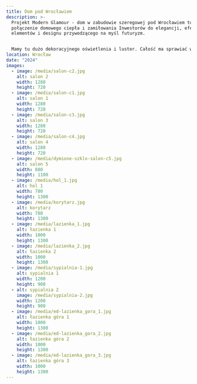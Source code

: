 ```yaml
---
title: Dom pod Wrocławiem
description: >-
  Projekt Modern Glamour - dom w zabudowie szeregowej pod Wrocławiem to
  połączenie domowego ciepła i zamiłowania Inwestorów do elegancji, efektownych
  elementów i designu przywodzącego na myśl futuryzm.


  Mamy tu dużo dekoracyjnego oświetlenia i luster. Całość ma sprawiać wrażenie luksusu, ale bez nadęcia i kiczu stąd duża ilość naturalnych materiałów - drewna i kamienia, które ocieplają przestrzeń i sprawiają, że staje się domowa i przytulna.
location: Wrocław
date: "2024"
images:
  - image: /media/salon-c2.jpg
    alt: salon 2
    width: 1280
    height: 720
  - image: /media/salon-c1.jpg
    alt: salon 1
    width: 1280
    height: 720
  - image: /media/salon-c3.jpg
    alt: salon 3
    width: 1280
    height: 720
  - image: /media/salon-c4.jpg
    alt: salon 4
    width: 1280
    height: 720
  - image: /media/dymione-szklo-salon-c5.jpg
    alt: salon 5
    width: 880
    height: 1100
  - image: /media/hol_1.jpg
    alt: hol 1
    width: 780
    height: 1300
  - image: /media/korytarz.jpg
    alt: korytarz
    width: 780
    height: 1300
  - image: /media/lazienka_1.jpg
    alt: łazienka 1
    width: 1000
    height: 1300
  - image: /media/lazienka_2.jpg
    alt: łazienka 2
    width: 1000
    height: 1300
  - image: /media/sypialnia-1.jpg
    alt: sypialnia 1
    width: 1200
    height: 900
  - alt: sypialnia 2
    image: /media/sypialnia-2.jpg
    width: 1200
    height: 900
  - image: /media/ed-lazienka_gora_1.jpg
    alt: łazienka góra 1
    width: 1000
    height: 1300
  - image: /media/ed-lazienka_gora_2.jpg
    alt: łazienka góra 2
    width: 1000
    height: 1300
  - image: /media/ed-lazienka_gora_3.jpg
    alt: łazienka góra 3
    width: 1000
    height: 1300
---
```

